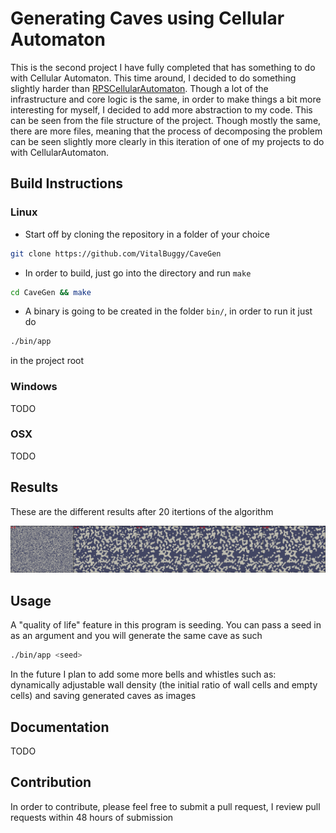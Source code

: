 # Generating Caves using Cellular Automaton

This is the second project I have fully completed that has something to do with Cellular Automaton. This time around, I decided to do something slightly harder than [RPSCellularAutomaton](https://github.com/VitalBuggy/RPSCellularAutomaton). Though a lot of the infrastructure and core logic is the same, in order to make things a bit more interesting for myself, I decided to add more abstraction to my code. This can be seen from the file structure of the project. Though mostly the same, there are more files, meaning that the process of decomposing the problem can be seen slightly more clearly in this iteration of one of my projects to do with CellularAutomaton.

## Build Instructions

### Linux

- Start off by cloning the repository in a folder of your choice

 ```sh
 git clone https://github.com/VitalBuggy/CaveGen
 ```

- In order to build, just go into the directory and run `make`

 ```sh
 cd CaveGen && make
 ```

- A binary is going to be created in the folder `bin/`, in order to run it just do

 ```sh
 ./bin/app
 ```

 in the project root

### Windows

TODO

### OSX

TODO

## Results

These are the different results after 20 itertions of the algorithm

![image](https://raw.githubusercontent.com/VitalBuggy/CaveGen/master/images/cellular_automaton.png "0-20 iterations of algorithm")

## Usage

A "quality of life" feature in this program is seeding. You can pass a seed in as an argument and you will generate the same cave as such

```sh
./bin/app <seed>
```

In the future I plan to add some more bells and whistles such as: dynamically adjustable wall density (the initial ratio of wall cells and empty cells) and saving generated caves as images

## Documentation

TODO

## Contribution

In order to contribute, please feel free to submit a pull request, I review pull requests within 48 hours of submission
